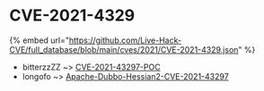 # CVE-2021-4329
{% embed url="https://github.com/Live-Hack-CVE/full_database/blob/main/cves/2021/CVE-2021-4329.json" %}

* bitterzzZZ ~> [CVE-2021-43297-POC](https://www.alice-snow.ru/2021/database/cve-2021-4329/cve-2021-43297-poc-bitterzzzz)
* longofo ~> [Apache-Dubbo-Hessian2-CVE-2021-43297](https://www.alice-snow.ru/2021/database/cve-2021-4329/apache-dubbo-hessian2-cve-2021-43297-longofo)